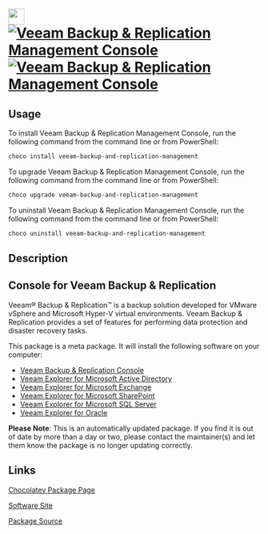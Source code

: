 ﻿# <img src="https://cdn.jsdelivr.net/gh/mkevenaar/chocolatey-packages@9c945e67b686ffd19927bdf96fcdf4f264a6dc41/icons/veeam-backup-and-replication-management.png" width="32" height="32"/> [![Veeam Backup & Replication Management Console](https://img.shields.io/chocolatey/v/veeam-backup-and-replication-management.svg?label=Veeam+Backup+%26+Replication+Management+Console)](https://chocolatey.org/packages/veeam-backup-and-replication-management) [![Veeam Backup & Replication Management Console](https://img.shields.io/chocolatey/dt/veeam-backup-and-replication-management.svg)](https://chocolatey.org/packages/veeam-backup-and-replication-management)

## Usage
To install Veeam Backup & Replication Management Console, run the following command from the command line or from PowerShell:
```powershell
choco install veeam-backup-and-replication-management
```

To upgrade Veeam Backup & Replication Management Console, run the following command from the command line or from PowerShell:
```powershell
choco upgrade veeam-backup-and-replication-management
```

To uninstall Veeam Backup & Replication Management Console, run the following command from the command line or from PowerShell:
```powershell
choco uninstall veeam-backup-and-replication-management
```

## Description
## Console for Veeam Backup & Replication

Veeam® Backup & Replication™ is a backup solution developed for VMware vSphere and Microsoft Hyper-V virtual environments. Veeam Backup & Replication provides a set of features for performing data protection and disaster recovery tasks.

This package is a meta package. It will install the following software on your computer:

- [Veeam Backup & Replication Console](https://chocolatey.org/packages/veeam-backup-and-replication-console)
- [Veeam Explorer for Microsoft Active Directory](https://chocolatey.org/packages/veeam-explorer-for-microsoft-active-directory)
- [Veeam Explorer for Microsoft Exchange](https://chocolatey.org/packages/veeam-explorer-for-microsoft-exchange)
- [Veeam Explorer for Microsoft SharePoint](https://chocolatey.org/packages/veeam-explorer-for-microsoft-sharepoint)
- [Veeam Explorer for Microsoft SQL Server](https://chocolatey.org/packages/veeam-explorer-for-microsoft-sql-server)
- [Veeam Explorer for Oracle](https://chocolatey.org/packages/veeam-explorer-for-oracle)

**Please Note**: This is an automatically updated package. If you find it is
out of date by more than a day or two, please contact the maintainer(s) and
let them know the package is no longer updating correctly.


## Links
[Chocolatey Package Page](https://chocolatey.org/packages/veeam-backup-and-replication-management)

[Software Site](http://www.veeam.com/)

[Package Source](https://github.com/mkevenaar/chocolatey-packages/tree/master/automatic/veeam-backup-and-replication-management)

